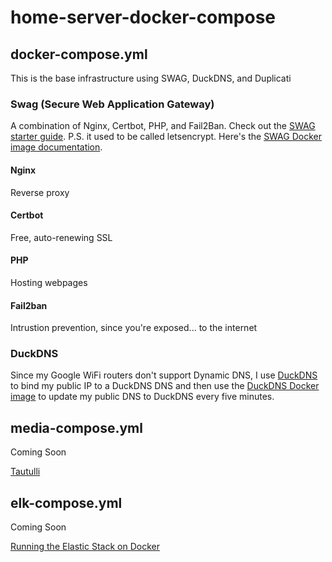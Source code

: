 # home-server-docker-compose

<!-- Each Image should have a link to the dockerhub page and some documentation (git, starter guide, etc.) -->

## docker-compose.yml

This is the base infrastructure using SWAG, DuckDNS, and Duplicati

### Swag (Secure Web Application Gateway)

A combination of Nginx, Certbot, PHP, and Fail2Ban. Check out the [SWAG starter guide](https://blog.linuxserver.io/2019/04/25/letsencrypt-nginx-starter-guide/#creatingaletsencryptcontainer).
P.S. it used to be called letsencrypt. Here's the 
[SWAG Docker image documentation](https://hub.docker.com/r/linuxserver/swag).

#### Nginx

Reverse proxy

#### Certbot

Free, auto-renewing SSL

#### PHP

Hosting webpages

#### Fail2ban

Intrustion prevention, since you're exposed... to the internet

### DuckDNS

Since my Google WiFi routers don't support Dynamic DNS, I use [DuckDNS](https://www.duckdns.org/) to bind my public IP to a DuckDNS DNS and then use the [DuckDNS Docker image](https://hub.docker.com/r/linuxserver/duckdns/) to update my public DNS to DuckDNS every five minutes.

## media-compose.yml

Coming Soon


[Tautulli](https://github.com/Tautulli/Tautulli)


## elk-compose.yml

Coming Soon

[Running the Elastic Stack on Docker](https://www.elastic.co/guide/en/elastic-stack-get-started/current/get-started-docker.html)